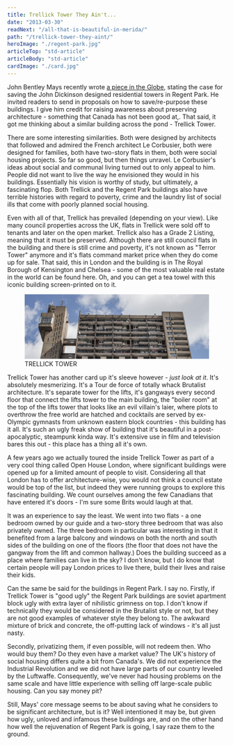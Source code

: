 ```yaml
---
title: Trellick Tower They Ain't...
date: "2013-03-30"
readNext: "/all-that-is-beautiful-in-merida/"
path: "/trellick-tower-they-aint/"
heroImage: "./regent-park.jpg"
articleTop: "std-article"
articleBody: "std-article"
cardImage: "./card.jpg"
---
```


John Bentley Mays recently wrote <a href="http://www.theglobeandmail.com/life/home-and-garden/architecture/some-thoughts-on-how-to-recycle-regent-parks-towers/article10482731/" target="_blank">a piece in the Globe</a>, stating the case for saving the John Dickinson designed residential towers in Regent Park. He invited readers to send in proposals on how to save/re-purpose these buildings. I give him credit for raising awareness about preserving architecture - something that Canada has not been good at,. That said, it got me thinking about a similar building across the pond - Trellick Tower.

There are some interesting similarities. Both were designed by architects that followed and admired the French architect Le Corbusier, both were designed for families, both have two-story flats in them, both were social housing projects. So far so good, but then things unravel. Le Corbusier's ideas about social and communal living turned out to only appeal to him. People did not want to live the way he envisioned they would in his buildings. Essentially his vision is worthy of study, but ultimately, a fascinating flop. Both Trellick and the Regent Park buildings also have terrible histories with regard to poverty, crime and the laundry list of social ills that come with poorly planned social housing.

Even with all of that, Trellick has prevailed (depending on your view). Like many council properties across the UK, flats in Trellick were sold off to tenants and later on the open market. Trellick also has a Grade 2 Listing, meaning that it must be preserved. Although there are still council flats in the building and there is still crime and poverty, it's not known as "Terror Tower" anymore and it's flats command market price when they do come up for sale. That said, this in London and the building is in The Royal Borough of Kensington and Chelsea - some of the most valuable real estate in the world can be found here. Oh, and you can get a tea towel with this iconic building screen-printed on to it.

<figure class='full-width'>
<img class="full-width" src="trellick-tower-2.jpg" alt="Trellick Tower">
<figcaption>TRELLICK TOWER</figcaption>
</figure>

Trellick Tower has another card up it's sleeve however - *just look at it*. It's absolutely mesmerizing. It's a Tour de force of totally whack Brutalist architecture. It's separate tower for the lifts, it's gangways every second floor that connect the lifts tower to the main building, the "boiler room" at the top of the lifts tower that looks like an evil villain's laier, where plots to overthrow the free world are hatched and cocktails are served by ex-Olympic gymnasts from unknown eastern block countries - this building has it all.  It's such an ugly freak show of building that it's beautiful in a post-apocalyptic, steampunk kinda way.  It's extensive use in film and television bares this out - this place has a thing all it's own.

A few years ago we actually toured the inside Trellick Tower as part of a very cool thing called Open House London, where significant buildings were opened up for a limited amount of people to visit. Considering all that London has to offer architecture-wise, you would not think a council estate would be top of the list, but indeed they were running groups to explore this fascinating building. We count ourselves among the few Canadians that have entered it's doors - I'm sure some Brits would laugh at that. 

It was an experience to say the least. We went into two flats - a one bedroom owned by our guide and a two-story three bedroom that was also privately owned. The three bedroom in particular was interesting in that it benefited from a large balcony and windows on both the north and south sides of the building on one of the floors (the floor that does not have the gangway from the lift and common hallway.) Does the building succeed as a place where families can live in the sky? I don't know, but I do know that certain people will pay London prices to live there, build their lives and raise their kids.

Can the same be said for the buildings in Regent Park. I say no. Firstly, if Trellick Tower is "good ugly" the Regent Park buildings are soviet apartment block ugly with extra layer of nihilistic grimness on top. I don't know if technically they would be considered in the Brutalist style or not, but they are not good examples of whatever style they belong to. The awkward mixture of brick and concrete, the off-putting lack of windows - it's all just nasty.

Secondly, privatizing them, if even possible, will not redeem then. Who would buy them? Do they even have a market value? The UK's history of social housing differs quite a bit from Canada's. We did not experience the Industrial Revolution and we did not have large parts of our country leveled by the Luftwaffe. Consequently, we've never had housing problems on the same scale and have little experience with selling off  large-scale public housing. Can you say money pit?

Still, Mays' core message seems to be about saving what he considers to be significant architecture, but is it? Well intentioned it may be, but given how ugly, unloved and infamous these buildings are, and on the other hand how well the rejuvenation of Regent Park is going, I say raze them to the ground.
